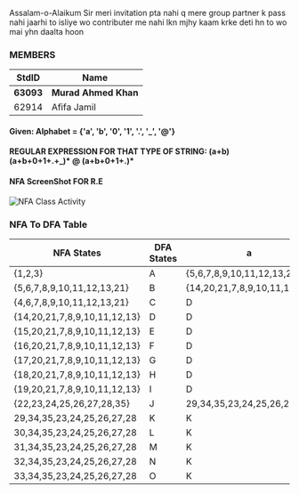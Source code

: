 Assalam-o-Alaikum Sir meri invitation pta nahi q mere group partner k pass nahi jaarhi to isliye wo contributer me nahi lkn mjhy kaam krke deti hn to wo mai yhn daalta hoon
### MEMBERS ###
StdID | Name
------------ | -------------
**63093** | **Murad Ahmed Khan** <!--Group Leader-->
62914 | Afifa Jamil


#### Given:  Alphabet = {'a', 'b', '0', '1', '.', '_', '@'}

#### REGULAR EXPRESSION FOR THAT TYPE OF STRING: (a+b)(a+b+0+1+.+_)* @ (a+b+0+1+.)*

#### NFA ScreenShot FOR R.E ####

![NFA Class Activity](https://user-images.githubusercontent.com/54790523/107609242-4b29da80-6c36-11eb-9149-26cd0eb04ef0.jpg)

### NFA To DFA Table ###

| NFA States                    | DFA States | a                            | b                            | 0                            | 1                            | _                            |  "."                         | @                         |
|------------------------------|-----------|------------------------------|------------------------------|------------------------------|------------------------------|------------------------------|------------------------------|---------------------------|
| {1,2,3}                      | A         | {5,6,7,8,9,10,11,12,13,21}   | {4,6,7,8,9,10,11,12,13,21}   | -                            | -                            | -                            | -                            | -                         |
| {5,6,7,8,9,10,11,12,13,21}   | B         | {14,20,21,7,8,9,10,11,12,13} | {15,20,21,7,8,9,10,11,12,13} | {16,20,21,7,8,9,10,11,12,13} | {17,20,21,7,8,9,10,11,12,13} | {18,20,21,7,8,9,10,11,12,13} | {19,20,21,7,8,9,10,11,12,13} | {22,23,24,25,26,27,28,35} |
| {4,6,7,8,9,10,11,12,13,21}   | C         | D                            | E                            | F                            | G                            | H                            | I                            | J                         |
| {14,20,21,7,8,9,10,11,12,13} | D         | D                            | E                            | F                            | G                            | H                            | I                            | j                         |
| {15,20,21,7,8,9,10,11,12,13} | E         | D                            | E                            | F                            | G                            | H                            | I                            | J                         |
| {16,20,21,7,8,9,10,11,12,13} | F         | D                            | E                            | F                            | G                            | H                            | I                            | J                         |
| {17,20,21,7,8,9,10,11,12,13} | G         | D                            | E                            | F                            | G                            | H                            | I                            | J                         |
| {18,20,21,7,8,9,10,11,12,13} | H         | D                            | E                            | F                            | G                            | H                            | I                            | J                         |
| {19,20,21,7,8,9,10,11,12,13} | I         | D                            | E                            | F                            | G                            | H                            | I                            | J                         |
| {22,23,24,25,26,27,28,35}    | J         | 29,34,35,23,24,25,26,27,28   | 30,34,35,23,24,25,26,27,28   | 31,34,35,23,24,25,26,27,28   | 32,34,35,23,24,25,26,27,28   | -                            | 33,34,35,23,24,25,26,27,28   | -                         |
| 29,34,35,23,24,25,26,27,28   | K         | K                            | L                            | M                            | N                            | -                            | O                            | -                         |
| 30,34,35,23,24,25,26,27,28   | L         | K                            | L                            | M                            | N                            | -                            | O                            | -                         |
| 31,34,35,23,24,25,26,27,28   | M         | K                            | L                            | M                            | N                            | -                            | O                            | -                         |
| 32,34,35,23,24,25,26,27,28   | N         | K                            | L                            | M                            | N                            | -                            | O                            | -                         |
| 33,34,35,23,24,25,26,27,28   | O         | K                            | L                            | M                            | N                            | -                            | O                            | -                         |
